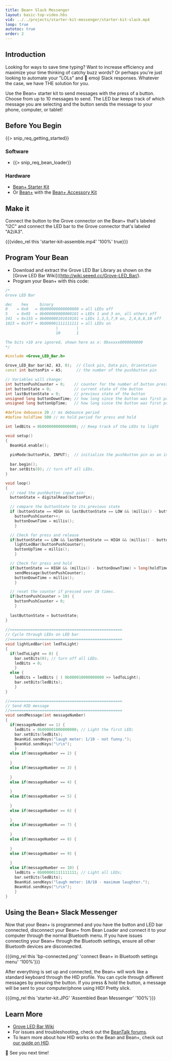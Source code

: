 ```yaml
---
title: Bean+ Slack Messenger
layout: basic-top-video.hbs
vid: ../../projects/starter-kit-messenger/starter-kit-slack.mp4
loop: true
autotoc: true
order: 2
---
```


## Introduction

Looking for ways to save time typing? Want to increase efficiency and maximize your time thinking of catchy buzz words? Or perhaps you're just looking to automate your "LOLs" and 😬 emoji Slack responses. Whatever the case, we have THE solution for you.

Use the Bean+ starter kit to send messages with the press of a button. Choose from up to 10 messages to send. The LED bar keeps track of which message you are selecting and the button sends the message to your phone, computer, or tablet!

## Before You Begin

{{> snip_req_getting_started}}

### Software

* {{> snip_req_bean_loader}}

### Hardware

* [Bean+ Starter Kit](http://store.punchthrough.com/collections/kits/products/bean-starter-kit) 
* Or [Bean+](http://store.punchthrough.com/collections/bean-family/products/lightblue-bean-plus) with the [Bean+ Accessory Kit](http://store.punchthrough.com/collections/kits/products/bean-accessory-kit)

## Make it

Connect the button to the Grove connector on the Bean+ that's labeled "I2C" and connect the LED bar to the Grove connector that's labeled "A2/A3".

{{{video_rel this 'starter-kit-assemble.mp4' '100%' true}}}

## Program Your Bean

* Download and extract the Grove LED Bar Library as shown on the [Grove LED Bar Wiki]((http://wiki.seeed.cc/Grove-LED_Bar/).
* Program your Bean+ with this code:

```cpp
/*
Grove LED Bar

dec    hex     binary
0    = 0x0   = 0b000000000000000 = all LEDs off
5    = 0x05  = 0b000000000000101 = LEDs 1 and 3 on, all others off
341  = 0x155 = 0b000000101010101 = LEDs 1,3,5,7,9 on, 2,4,6,8,10 off
1023 = 0x3ff = 0b000001111111111 = all LEDs on
                      |        |
                      10       1

The bits >10 are ignored, shown here as x: 0bxxxxx0000000000
*/

#include <Grove_LED_Bar.h>

Grove_LED_Bar bar(A2, A3, 0);  // Clock pin, Data pin, Orientation
const int buttonPin = A5;      // the number of the pushbutton pin

// Variables will change:
int buttonPushCounter = 0;    // counter for the number of button presses
int buttonState = 0;          // current state of the button
int lastButtonState = 0;      // previous state of the button
unsigned long buttonDownTime; // how long since the button was first pressed 
unsigned long buttonUpTime;   // how long since the button was first pressed 

#define debounce 20 // ms debounce period
#define holdTime 500 // ms hold period for press and hold

int ledBits = 0b000000000000000; // Keep track of the LEDs to light

void setup()
{
  BeanHid.enable();
  
  pinMode(buttonPin, INPUT);  // initialize the pushbutton pin as an input:
  
  bar.begin();
  bar.setBits(0); // turn off all LEDs.
}

void loop()
{
  // read the pushbutton input pin:
  buttonState = digitalRead(buttonPin);

  // compare the buttonState to its previous state
  if (buttonState == HIGH && lastButtonState == LOW && (millis() - buttonUpTime) > long(debounce)) {
    buttonPushCounter++;
    buttonDownTime = millis();
    }

  // Check for press and release
  if(buttonState == LOW && lastButtonState == HIGH && (millis() - buttonDownTime) > long(debounce)) {
    lightLedBar(buttonPushCounter);
    buttonUpTime = millis();
    }

  // Check for press and hold
  if(buttonState == HIGH && (millis() - buttonDownTime) > long(holdTime)) {
    sendMessage(buttonPushCounter);
    buttonDownTime = millis();
    }

  // reset the counter if pressed over 10 times.
  if(buttonPushCounter > 10) {
    buttonPushCounter = 0; 
    }
    
  lastButtonState = buttonState;
}
    
//=================================================
// Cycle through LEDs on LED bar
//=================================================
void lightLedBar(int ledToLight)
{
  if(ledToLight == 0) {
    bar.setBits(0); // turn off all LEDs.
    ledBits = 0;
    }
  else {
    ledBits = ledBits | ( 0b000010000000000 >> ledToLight);
    bar.setBits(ledBits);
    }
}

//=================================================
// Send HID message
//=================================================      
void sendMessage(int messageNumber)
{
  if(messageNumber == 1) {
    ledBits = 0b000001000000000; // Light the first LED;
    bar.setBits(ledBits); 
    BeanHid.sendKeys("laugh meter: 1/10 - not funny.");
    BeanHid.sendKeys("\r\n");
    }
  else if(messageNumber == 2) {
    
  }
  else if(messageNumber == 3) {
    
  }
  else if(messageNumber == 4) {
    
  }
  else if(messageNumber == 5) {
    
  }
  else if(messageNumber == 6) {
    
  }
  else if(messageNumber == 7) {
    
  }
  else if(messageNumber == 8) {
    
  }
  else if(messageNumber == 9) {
    
  }
  else if(messageNumber == 10) {
    ledBits = 0b000001111111111; // Light all LEDs;
    bar.setBits(ledBits); 
    BeanHid.sendKeys("laugh meter: 10/10 - maximum laughter.");
    BeanHid.sendKeys("\r\n");
    }
}
```

## Using the Bean+ Slack Messenger

Now that your Bean+ is programmed and you have the button and LED bar connected, disconnect your Bean+ from Bean Loader and connect it to your computer through the normal Bluetooth menu. If you have issues connecting your Bean+ through the Bluetooth settings, ensure all other Bluetooth devices are disconnected.

{{{img_rel this 'bp-connected.png' 'connect Bean+ in Bluetooth settings menu' '100%'}}}

After everything is set up and connected, the Bean+ will work like a standard keyboard through the HID profile. You can cycle through different messages by pressing the button. If you press & hold the button, a message will be sent to your computer/phone using HID! Pretty slick.

{{{img_rel this 'starter-kit.JPG' 'Assembled Bean Messenger' '100%'}}}

## Learn More
* [Grove LED Bar Wiki](http://wiki.seeed.cc/Grove-LED_Bar/)
* For issues and troubleshooting, check out the [BeanTalk forums](http://beantalk.punchthrough.com/).
* To learn more about how HID works on the Bean and Bean+, check out [our guide on HID]({{relativeRoot}}guides/features/hid).

😬 See you next time!
